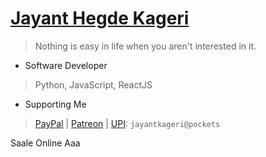 # [Jayant Hegde Kageri](https://jayantkageri.in)
> Nothing is easy in life when you aren't interested in it.

- Software Developer
> Python, JavaScript, ReactJS

- Supporting Me
> [PayPal](https://paypal.me/jayantkageri) | [Patreon](https://www.patreon.com/jayantkageri) | [UPI](https://www.npci.org.in/what-we-do/upi/product-overview): `jayantkageri@pockets`


Saale Online Aaa
